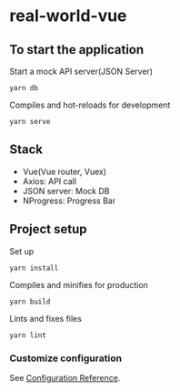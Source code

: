 # real-world-vue

## To start the application

Start a mock API server(JSON Server)
```
yarn db
```

Compiles and hot-reloads for development
```
yarn serve
```

## Stack

- Vue(Vue router, Vuex)
- Axios: API call
- JSON server: Mock DB
- NProgress: Progress Bar

## Project setup

Set up
```
yarn install
```

Compiles and minifies for production
```
yarn build
```

Lints and fixes files
```
yarn lint
```

### Customize configuration

See [Configuration Reference](https://cli.vuejs.org/config/).
